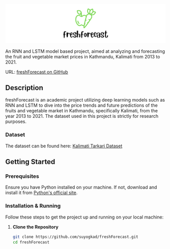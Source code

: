 ![freshForecast Logo](assets/template1.png)

An RNN and LSTM model based project, aimed at analyzing and forecasting the fruit and vegetable market prices in Kathmandu, Kalimati from 2013 to 2021.

URL: [freshForecast on GitHub](https://github.com/suyogkad/freshForecast.git)

## Description

freshForecast is an academic project utilizing deep learning models such as RNN and LSTM to dive into the price trends and future predictions of the fruits and vegetable market in Kathmandu, specifically Kalimati, from the year 2013 to 2021. The dataset used in this project is strictly for research purposes.

### Dataset

The dataset can be found here: [Kalimati Tarkari Dataset](https://opendatanepal.com/dataset/kalimati-tarkari-dataset)

## Getting Started

### Prerequisites

Ensure you have Python installed on your machine. If not, download and install it from [Python's official site](https://www.python.org/).

### Installation & Running

Follow these steps to get the project up and running on your local machine:

1. **Clone the Repository**

   ```sh
   git clone https://github.com/suyogkad/freshForecast.git
   cd freshForecast
